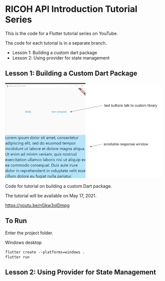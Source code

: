 # RICOH API Introduction Tutorial Series

This is the code for a Flutter tutorial series on YouTube.

The code for each tutorial is in a separate branch.

* Lesson 1: Building a custom dart package
* Lesson 2: Using provider for state management

## Lesson 1: Building a Custom Dart Package

![screenshot](docs/screenshot.jpg)

Code for tutorial on building a custom Dart package.

The tutorial will be available on May 17, 2021.

https://youtu.be/nGkw3olDmpg

## To Run

Enter the project folder.

Windows desktop

```
flutter create --platforms=windows .
flutter run
```

## Lesson 2: Using Provider for State Management

